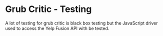 Grub Critic - Testing
=====================
A lot of testing for grub critic is black box testing but the JavaScript driver 
used to access the Yelp Fusion API with be tested.
